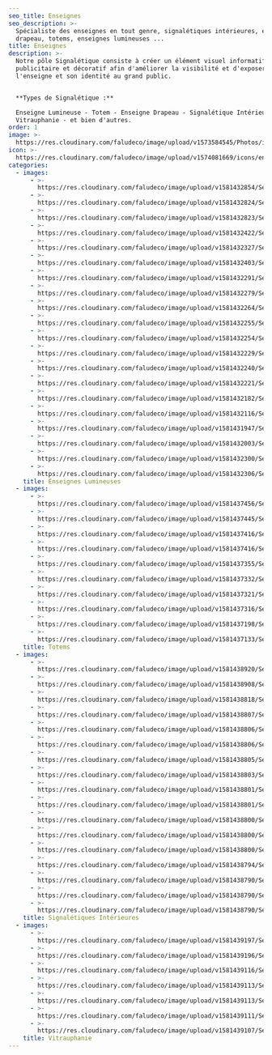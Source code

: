 ```yaml
---
seo_title: Enseignes
seo_description: >-
  Spécialiste des enseignes en tout genre, signalétiques intérieures, enseignes
  drapeau, totems, enseignes lumineuses ...
title: Enseignes
description: >-
  Notre pôle Signalétique consiste à créer un élément visuel informatif,
  publicitaire et décoratif afin d'améliorer la visibilité et d'exposer
  l'enseigne et son identité au grand public.


  **Types de Signalétique :**

  Enseigne Lumineuse - Totem - Enseigne Drapeau - Signalétique Intérieure -
  Vitrauphanie - et bien d'autres.
order: 1
image: >-
  https://res.cloudinary.com/faludeco/image/upload/v1573584545/Photos/img272_ckqca5.jpg
icon: >-
  https://res.cloudinary.com/faludeco/image/upload/v1574081669/icons/enseignes_edpei9.jpg
categories:
  - images:
      - >-
        https://res.cloudinary.com/faludeco/image/upload/v1581432854/Services/Enseignes/Enseignes%20Lumineuses/WhatsApp_Image_2019-06-19_at_20.56.35_1_ynz51y_spwaao.jpg
      - >-
        https://res.cloudinary.com/faludeco/image/upload/v1581432824/Services/Enseignes/Enseignes%20Lumineuses/WhatsApp_Image_2020-02-05_at_11.03.38_4_sc11cy.jpg
      - >-
        https://res.cloudinary.com/faludeco/image/upload/v1581432823/Services/Enseignes/Enseignes%20Lumineuses/WhatsApp_Image_2020-02-04_at_11.43.18_2_jnnncy.jpg
      - >-
        https://res.cloudinary.com/faludeco/image/upload/v1581432422/Services/Enseignes/Enseignes%20Lumineuses/P1010231_cuine9.jpg
      - >-
        https://res.cloudinary.com/faludeco/image/upload/v1581432327/Services/Enseignes/Enseignes%20Lumineuses/MotorVillage_zfe06x.jpg
      - >-
        https://res.cloudinary.com/faludeco/image/upload/v1581432403/Services/Enseignes/Enseignes%20Lumineuses/DSCN8433_qv0jrr.jpg
      - >-
        https://res.cloudinary.com/faludeco/image/upload/v1581432291/Services/Enseignes/Enseignes%20Lumineuses/img160_spikew_szcfvv.jpg
      - >-
        https://res.cloudinary.com/faludeco/image/upload/v1581432279/Services/Enseignes/Enseignes%20Lumineuses/img104_njdaqk_sb8waj.jpg
      - >-
        https://res.cloudinary.com/faludeco/image/upload/v1581432264/Services/Enseignes/Enseignes%20Lumineuses/img90_zsbghz_ysi355.jpg
      - >-
        https://res.cloudinary.com/faludeco/image/upload/v1581432255/Services/Enseignes/Enseignes%20Lumineuses/img43_s2jhvt_mmj6fk.jpg
      - >-
        https://res.cloudinary.com/faludeco/image/upload/v1581432254/Services/Enseignes/Enseignes%20Lumineuses/img74_am7tef_vlsa5y.jpg
      - >-
        https://res.cloudinary.com/faludeco/image/upload/v1581432229/Services/Enseignes/Enseignes%20Lumineuses/img58_kweuvo_sccyet.jpg
      - >-
        https://res.cloudinary.com/faludeco/image/upload/v1581432240/Services/Enseignes/Enseignes%20Lumineuses/img59_azfxcp_e38yve.jpg
      - >-
        https://res.cloudinary.com/faludeco/image/upload/v1581432221/Services/Enseignes/Enseignes%20Lumineuses/DSCN9988_bq9b5g.jpg
      - >-
        https://res.cloudinary.com/faludeco/image/upload/v1581432182/Services/Enseignes/Enseignes%20Lumineuses/img29_cpyfpg_sivqbv.jpg
      - >-
        https://res.cloudinary.com/faludeco/image/upload/v1581432116/Services/Enseignes/Enseignes%20Lumineuses/img14_veishc_viig64.jpg
      - >-
        https://res.cloudinary.com/faludeco/image/upload/v1581431947/Services/Enseignes/Enseignes%20Lumineuses/DSCN5751_lcuxmc.jpg
      - >-
        https://res.cloudinary.com/faludeco/image/upload/v1581432003/Services/Enseignes/Enseignes%20Lumineuses/DSCN8995_vzgvuh.jpg
      - >-
        https://res.cloudinary.com/faludeco/image/upload/v1581432300/Services/Enseignes/Enseignes%20Lumineuses/img175_u04jyj_iyqtzo.jpg
      - >-
        https://res.cloudinary.com/faludeco/image/upload/v1581432306/Services/Enseignes/Enseignes%20Lumineuses/img272_ckqca5_iha8y5.jpg
    title: Enseignes Lumineuses
  - images:
      - >-
        https://res.cloudinary.com/faludeco/image/upload/v1581437456/Services/Enseignes/Totem/20190220_155320_etzxyx.jpg
      - >-
        https://res.cloudinary.com/faludeco/image/upload/v1581437445/Services/Enseignes/Totem/DSCN9986_jbklcs.jpg
      - >-
        https://res.cloudinary.com/faludeco/image/upload/v1581437416/Services/Enseignes/Totem/P1020308_wtsiv2.jpg
      - >-
        https://res.cloudinary.com/faludeco/image/upload/v1581437416/Services/Enseignes/Totem/P2110507_wy4dd0.jpg
      - >-
        https://res.cloudinary.com/faludeco/image/upload/v1581437355/Services/Enseignes/Totem/IMG_5770_gco1q1.jpg
      - >-
        https://res.cloudinary.com/faludeco/image/upload/v1581437332/Services/Enseignes/Totem/WhatsApp_Image_2020-02-06_at_09.23.06_19_xtx3dw.jpg
      - >-
        https://res.cloudinary.com/faludeco/image/upload/v1581437321/Services/Enseignes/Totem/unnamed_jzftpj.jpg
      - >-
        https://res.cloudinary.com/faludeco/image/upload/v1581437316/Services/Enseignes/Totem/Pasteur_Optique2_qlzmcm.jpg
      - >-
        https://res.cloudinary.com/faludeco/image/upload/v1581437198/Services/Enseignes/Totem/P1010222_lgq7tm.jpg
      - >-
        https://res.cloudinary.com/faludeco/image/upload/v1581437133/Services/Enseignes/Totem/img147_itqjcl_nmjfry.jpg
    title: Totems
  - images:
      - >-
        https://res.cloudinary.com/faludeco/image/upload/v1581438920/Services/Enseignes/Signal%C3%A9tique%20Interieur/20190722_152101_a2ak5y.jpg
      - >-
        https://res.cloudinary.com/faludeco/image/upload/v1581438908/Services/Enseignes/Signal%C3%A9tique%20Interieur/20181009_170213_qashxu.jpg
      - >-
        https://res.cloudinary.com/faludeco/image/upload/v1581438818/Services/Enseignes/Signal%C3%A9tique%20Interieur/img328_nb0ddr_sdjjhf.jpg
      - >-
        https://res.cloudinary.com/faludeco/image/upload/v1581438807/Services/Enseignes/Signal%C3%A9tique%20Interieur/WhatsApp_Image_2020-02-06_at_09.23.06_17_phn2iy.jpg
      - >-
        https://res.cloudinary.com/faludeco/image/upload/v1581438806/Services/Enseignes/Signal%C3%A9tique%20Interieur/WhatsApp_Image_2020-02-06_at_09.23.06_12_pjxk2o.jpg
      - >-
        https://res.cloudinary.com/faludeco/image/upload/v1581438806/Services/Enseignes/Signal%C3%A9tique%20Interieur/WhatsApp_Image_2020-02-05_at_11.03.38_8_tbbxiw.jpg
      - >-
        https://res.cloudinary.com/faludeco/image/upload/v1581438805/Services/Enseignes/Signal%C3%A9tique%20Interieur/WhatsApp_Image_2020-02-06_at_09.23.06_7_x63ai3.jpg
      - >-
        https://res.cloudinary.com/faludeco/image/upload/v1581438803/Services/Enseignes/Signal%C3%A9tique%20Interieur/WhatsApp_Image_2020-02-05_at_14.39.05_wepijm.jpg
      - >-
        https://res.cloudinary.com/faludeco/image/upload/v1581438801/Services/Enseignes/Signal%C3%A9tique%20Interieur/WhatsApp_Image_2020-02-05_at_14.39.05_1_rrjkas.jpg
      - >-
        https://res.cloudinary.com/faludeco/image/upload/v1581438801/Services/Enseignes/Signal%C3%A9tique%20Interieur/WhatsApp_Image_2020-02-05_at_11.03.38_12_meka9w.jpg
      - >-
        https://res.cloudinary.com/faludeco/image/upload/v1581438800/Services/Enseignes/Signal%C3%A9tique%20Interieur/WhatsApp_Image_2020-02-05_at_11.03.38_5_bt11n3.jpg
      - >-
        https://res.cloudinary.com/faludeco/image/upload/v1581438800/Services/Enseignes/Signal%C3%A9tique%20Interieur/img329_pxqs3i_s90bux.jpg
      - >-
        https://res.cloudinary.com/faludeco/image/upload/v1581438800/Services/Enseignes/Signal%C3%A9tique%20Interieur/img356_hzaww1_iircmz.jpg
      - >-
        https://res.cloudinary.com/faludeco/image/upload/v1581438794/Services/Enseignes/Signal%C3%A9tique%20Interieur/img75_jdzly3_kzhknu.jpg
      - >-
        https://res.cloudinary.com/faludeco/image/upload/v1581438790/Services/Enseignes/Signal%C3%A9tique%20Interieur/img327_hrg0o3_kaec8b.jpg
      - >-
        https://res.cloudinary.com/faludeco/image/upload/v1581438790/Services/Enseignes/Signal%C3%A9tique%20Interieur/img314_vukkwo_nlpig3.jpg
      - >-
        https://res.cloudinary.com/faludeco/image/upload/v1581438790/Services/Enseignes/Signal%C3%A9tique%20Interieur/img313_nykr9n_edsuxu.jpg
    title: Signalétiques Intérieures
  - images:
      - >-
        https://res.cloudinary.com/faludeco/image/upload/v1581439197/Services/Enseignes/Vitrauphanie/P2110095_vjrzhh.jpg
      - >-
        https://res.cloudinary.com/faludeco/image/upload/v1581439196/Services/Enseignes/Vitrauphanie/P1020386_t44j0t.jpg
      - >-
        https://res.cloudinary.com/faludeco/image/upload/v1581439116/Services/Enseignes/Vitrauphanie/WhatsApp_Image_2020-02-06_at_09.23.06_4_vznmla.jpg
      - >-
        https://res.cloudinary.com/faludeco/image/upload/v1581439113/Services/Enseignes/Vitrauphanie/WhatsApp_Image_2020-02-06_at_09.23.06_3_mdwvke.jpg
      - >-
        https://res.cloudinary.com/faludeco/image/upload/v1581439113/Services/Enseignes/Vitrauphanie/WhatsApp_Image_2020-02-06_at_09.23.06_5_dkaeoe.jpg
      - >-
        https://res.cloudinary.com/faludeco/image/upload/v1581439111/Services/Enseignes/Vitrauphanie/WhatsApp_Image_2019-09-24_at_14.43.27_-_Copie_satehh.jpg
      - >-
        https://res.cloudinary.com/faludeco/image/upload/v1581439107/Services/Enseignes/Vitrauphanie/WhatsApp_Image_2019-09-24_at_14.43.26_-_Copie_ir8ia6.jpg
    title: Vitrauphanie
---
```


